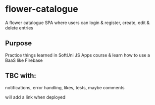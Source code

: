 # flower-catalogue
A flower catalogue SPA where users can login & register, create, edit & delete entries

## Purpose
Practice things learned in SoftUni JS Apps course & learn how to use a BaaS like Firebase

## TBC with:
notifications, error handling, likes, tests, maybe comments


will add a link when deployed
